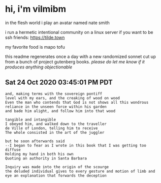# hi, i'm vilmibm

in the flesh world i play an avatar named nate smith

i run a hermetic intentional community on a linux server if you want to be ssh friends: https://tilde.town

my favorite food is mapo tofu

this readme regenerates once a day with a new randomized sonnet cut up from a bunch of project gutenberg books.
_please do let me know if it produces anything objectionable_

## Sat 24 Oct 2020 03:45:01 PM PDT

    and, making terms with the sovereign pontiff
    level with my ears, and the creaking of wood on wood
    Even the man who contends that God is not shows all this wondrous reliance in the unseen force within his garden
    and bade him alight, and follow him into that wood
    
    tangible and intangible
    I obeyed him, and walked down to the traveller
    de Ville of London, telling him to receive
    The whole consisted in the art of the juggler
    
    but he soon afterwards said
    --I began to fear as I wrote in this book that I was getting too diffuse
    Holding my hand in both his own
    Quoting an authority in Santa Barbara
    
    Inquiry was made into the origin of the scourge
    the deluded individual gives to every gesture and motion of limb and eye an explanation that forwards the deception
